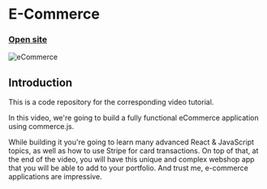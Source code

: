 # E-Commerce
### [Open site](https://commerce-js.netlify.app/)

![eCommerce](https://i.ibb.co/mH9SNNq/Build-an-e-commerce-1.png)

## Introduction
This is a code repository for the corresponding video tutorial. 

In this video, we're going to build a fully functional eCommerce application using commerce.js. 

While building it you're going to learn many advanced React & JavaScript topics, as well as how to use Stripe for card transactions. On top of that, at the end of the video, you will have this unique and complex webshop app that you will be able to add to your portfolio. And trust me, e-commerce applications are impressive. 
